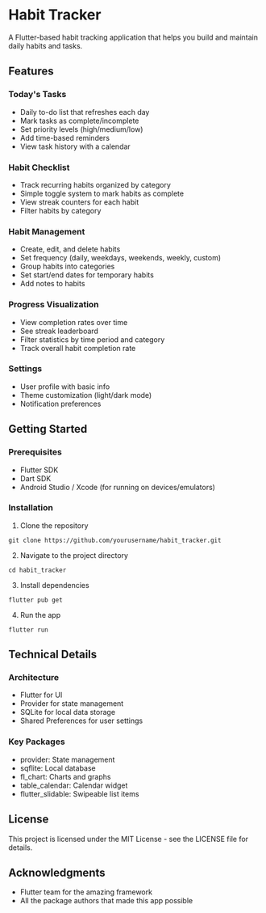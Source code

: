# Habit Tracker

A Flutter-based habit tracking application that helps you build and maintain daily habits and tasks.

## Features

### Today's Tasks
- Daily to-do list that refreshes each day
- Mark tasks as complete/incomplete
- Set priority levels (high/medium/low)
- Add time-based reminders
- View task history with a calendar

### Habit Checklist
- Track recurring habits organized by category
- Simple toggle system to mark habits as complete
- View streak counters for each habit
- Filter habits by category

### Habit Management
- Create, edit, and delete habits
- Set frequency (daily, weekdays, weekends, weekly, custom)
- Group habits into categories
- Set start/end dates for temporary habits
- Add notes to habits

### Progress Visualization
- View completion rates over time
- See streak leaderboard
- Filter statistics by time period and category
- Track overall habit completion rate

### Settings
- User profile with basic info
- Theme customization (light/dark mode)
- Notification preferences

## Getting Started

### Prerequisites
- Flutter SDK
- Dart SDK
- Android Studio / Xcode (for running on devices/emulators)

### Installation

1. Clone the repository
```
git clone https://github.com/yourusername/habit_tracker.git
```

2. Navigate to the project directory
```
cd habit_tracker
```

3. Install dependencies
```
flutter pub get
```

4. Run the app
```
flutter run
```

## Technical Details

### Architecture
- Flutter for UI
- Provider for state management
- SQLite for local data storage
- Shared Preferences for user settings

### Key Packages
- provider: State management
- sqflite: Local database
- fl_chart: Charts and graphs
- table_calendar: Calendar widget
- flutter_slidable: Swipeable list items

## License

This project is licensed under the MIT License - see the LICENSE file for details.

## Acknowledgments

- Flutter team for the amazing framework
- All the package authors that made this app possible
